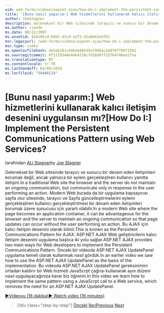 ```yaml
---
uid: web-forms/videos/aspnet-ajax/how-do-i-implement-the-persistent-communications-pattern-using-web-services
title: '[Bunu nasıl yaparım:] Web hizmetlerini kullanarak kalıcı iletişim desenini uygulansın mı? | Microsoft Docs'
author: JoeStagner
description: Geleneksel bir Web sitesinde tarayıcı ve sunucu bir devam eden iletişimleri korumak değil, ancak yalnızca bir eylemi gerçekleştiren kullanıcı yanıtta iletişim...
ms.author: riande
ms.date: 08/22/2007
ms.assetid: 424c06cd-6d61-43cd-a1f2-d1a6b62e47b1
msc.legacyurl: /web-forms/videos/aspnet-ajax/how-do-i-implement-the-persistent-communications-pattern-using-web-services
msc.type: video
ms.openlocfilehash: de2eb281cd4bab46635af480ac2e8f07f60f1591
ms.sourcegitcommit: 0f1119340e4464720cfd16d0ff15764746ea1fea
ms.translationtype: MT
ms.contentlocale: tr-TR
ms.lasthandoff: 04/09/2019
ms.locfileid: "59408114"
---
```

# <a name="how-do-i-implement-the-persistent-communications-pattern-using-web-services"></a><span data-ttu-id="e0433-104">[Bunu nasıl yaparım:] Web hizmetlerini kullanarak kalıcı iletişim desenini uygulansın mı?</span><span class="sxs-lookup"><span data-stu-id="e0433-104">[How Do I:] Implement the Persistent Communications Pattern using Web Services?</span></span>

<span data-ttu-id="e0433-105">tarafından [ALi Stagner](https://github.com/JoeStagner)</span><span class="sxs-lookup"><span data-stu-id="e0433-105">by [Joe Stagner](https://github.com/JoeStagner)</span></span>

<span data-ttu-id="e0433-106">Geleneksel bir Web sitesinde tarayıcı ve sunucu bir devam eden iletişimleri korumak değil, ancak yalnızca bir eylem gerçekleştiren kullanıcı yanıtta iletişim.</span><span class="sxs-lookup"><span data-stu-id="e0433-106">In a traditional Web site the browser and the server do not maintain an ongoing communication, but communicate only in response to the user performing an action.</span></span> <span data-ttu-id="e0433-107">Modern Web burada da bir uygulama kapsayıcısı sayfa olur sitesinde, tarayıcı ve Sayfa güncelleştirmelerini eylemi gerçekleştiren kullanıcı gerçekleştirilmesi bir devam eden iletişimleri korumak üzere sunucusu için yararlı olabilir.</span><span class="sxs-lookup"><span data-stu-id="e0433-107">In a modern Web site where the page becomes an application container, it can be advantageous for the browser and the server to maintain an ongoing communication so that page updates can occur without the user performing an action.</span></span> <span data-ttu-id="e0433-108">Bu AJAX için kalıcı iletişim desenini olarak bilinir.</span><span class="sxs-lookup"><span data-stu-id="e0433-108">This is known as the Persistent Communications Pattern for AJAX.</span></span> <span data-ttu-id="e0433-109">ASP.NET AJAX Web geliştiricilerin kalıcı iletişim desenini uygulama başlıca iki yolu sağlar.</span><span class="sxs-lookup"><span data-stu-id="e0433-109">ASP.NET AJAX provides two main ways for Web developers to implement the Persistent Communications Pattern.</span></span> <span data-ttu-id="e0433-110">Önceki bir videoda ASP.NET AJAX UpdatePanel uygulama temeli olarak kullanmak nasıl gördük.</span><span class="sxs-lookup"><span data-stu-id="e0433-110">In an earlier video we saw how to use the ASP.NET AJAX UpdatePanel as the basis of the implementation.</span></span> <span data-ttu-id="e0433-111">Bu videoda ASP.NET AJAX UpdatePanel gereksinimini ortadan kaldırır bir Web hizmeti JavaScrpt çağrısı kullanarak aynı düzeni nasıl uygulayacağınıza karar biz öğrenin.</span><span class="sxs-lookup"><span data-stu-id="e0433-111">In this video we learn how to implement the same pattern using a JavaScrpt call to a Web service, which removes the need for an ASP.NET AJAX UpdatePanel.</span></span>

[<span data-ttu-id="e0433-112">&#9654;Videoyu (16 dakika)</span><span class="sxs-lookup"><span data-stu-id="e0433-112">&#9654; Watch video (16 minutes)</span></span>](https://channel9.msdn.com/Blogs/ASP-NET-Site-Videos/how-do-i-implement-the-persistent-communications-pattern-using-web-services)

> [!div class="step-by-step"]
> <span data-ttu-id="e0433-113">[Önceki](how-do-i-localize-an-aspnet-ajax-application.md)
> [İleri](how-do-i-trigger-an-updatepanel-refresh-from-a-dropdownlist-control.md)</span><span class="sxs-lookup"><span data-stu-id="e0433-113">[Previous](how-do-i-localize-an-aspnet-ajax-application.md)
[Next](how-do-i-trigger-an-updatepanel-refresh-from-a-dropdownlist-control.md)</span></span>

